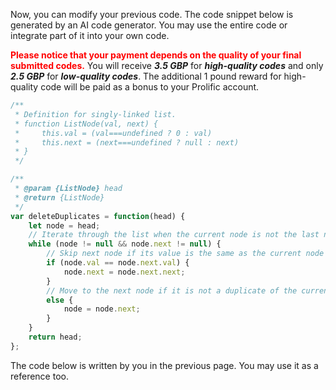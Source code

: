 Now, you can modify your previous code.  The code snippet below is generated by an AI code generator. You may use the entire code or integrate part of it into your own code. 



<span style="color: red;">**Please notice that your payment depends on the quality of your final submitted codes.**</span> You will receive ***3.5 GBP*** for ***high-quality codes*** and only ***2.5 GBP*** for ***low-quality codes***. The additional 1 pound reward for high-quality code will be paid as a bonus to your Prolific account.  

```javascript
/**
 * Definition for singly-linked list.
 * function ListNode(val, next) {
 *     this.val = (val===undefined ? 0 : val)
 *     this.next = (next===undefined ? null : next)
 * }
 */

/**
 * @param {ListNode} head
 * @return {ListNode}
 */
var deleteDuplicates = function(head) {
    let node = head;
    // Iterate through the list when the current node is not the last node
    while (node != null && node.next != null) {
        // Skip next node if its value is the same as the current node
        if (node.val == node.next.val) {
            node.next = node.next.next;
        } 
        // Move to the next node if it is not a duplicate of the current node
        else {
            node = node.next;
        }
    }
    return head;
};
```

The code below is written by you in the previous page. You may use it as a reference too. 